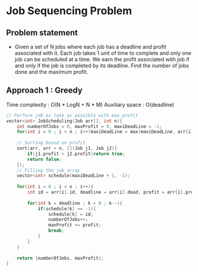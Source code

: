 # Job Sequencing Problem

## Problem statement

- Given a set of N jobs where each job has a deadline and profit associated with it. Each job takes 1 unit of time to complete and only one job can be scheduled at a time. We earn the profit associated with job if and only if the job is completed by its deadline. Find the number of jobs done and the maximum profit. 

## Approach 1 : Greedy

Time complexity : O(N \* LogN + N \* M) 
Auxiliary space : O(deadline)

```cpp
// Perform job as late as possible with max profit
vector<int> JobScheduling(Job arr[], int n){ 
    int numberOfJobs = 0, maxProfit = 0, maxiDeadLine = -1;
    for(int i = 0 ; i < n ; i++)maxiDeadLine = max(maxiDeadLine, arr[i].dead);
    
    // Sorting based on profit
    sort(arr, arr + n, [](Job j1, Job j2){
        if(j1.profit > j2.profit)return true;
        return false;
    });
    // Filling the job array
    vector<int> schedule(maxiDeadLine + 1, -1);
    
    for(int i = 0 ; i < n ; i++){
        int id = arr[i].id, deadline = arr[i].dead, profit = arr[i].profit;
        
        for(int k = deadline ; k > 0 ; k--){
            if(schedule[k] == -1){
                schedule[k] = id;
                numberOfJobs++;
                maxProfit += profit;
                break;
            }
        }
    }
    
    return {numberOfJobs, maxProfit};
} 
```